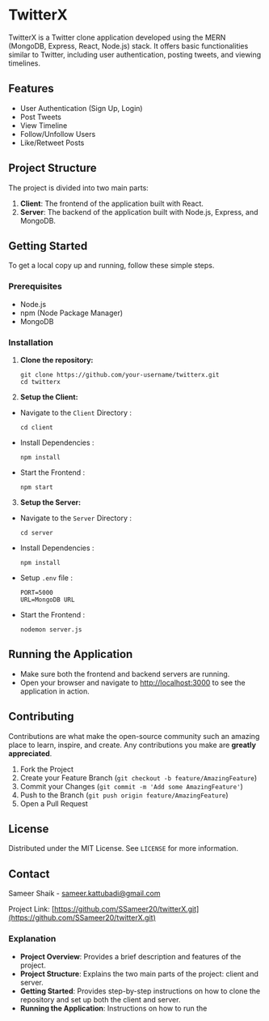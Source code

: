 # TwitterX

TwitterX is a Twitter clone application developed using the MERN (MongoDB, Express, React, Node.js) stack. It offers basic functionalities similar to Twitter, including user authentication, posting tweets, and viewing timelines.

## Features

- User Authentication (Sign Up, Login)
- Post Tweets
- View Timeline
- Follow/Unfollow Users
- Like/Retweet Posts

## Project Structure

The project is divided into two main parts:

1. **Client**: The frontend of the application built with React.
2. **Server**: The backend of the application built with Node.js, Express, and MongoDB.

## Getting Started

To get a local copy up and running, follow these simple steps.

### Prerequisites

- Node.js
- npm (Node Package Manager)
- MongoDB

### Installation

1. **Clone the repository:**

   ```
   git clone https://github.com/your-username/twitterx.git
   cd twitterx
    ```
2. **Setup the Client:**
- Navigate to the `Client` Directory :
    ```
    cd client
    ```
- Install Dependencies :
    ```
    npm install
    ```
- Start the Frontend :
    ```
    npm start
    ```

3. **Setup the Server:**
- Navigate to the `Server` Directory :
    ```
    cd server
    ```
- Install Dependencies :
    ```
    npm install
    ```
- Setup `.env` file :
    ```
    PORT=5000
    URL=MongoDB URL
    ```
- Start the Frontend :
    ```
    nodemon server.js
    ```

## Running the Application

- Make sure both the frontend and backend servers are running.
- Open your browser and navigate to [http://localhost:3000](http://localhost:3000) to see the application in action.

## Contributing

Contributions are what make the open-source community such an amazing place to learn, inspire, and create. Any contributions you make are **greatly appreciated**.

1. Fork the Project
2. Create your Feature Branch (`git checkout -b feature/AmazingFeature`)
3. Commit your Changes (`git commit -m 'Add some AmazingFeature'`)
4. Push to the Branch (`git push origin feature/AmazingFeature`)
5. Open a Pull Request

## License

Distributed under the MIT License. See `LICENSE` for more information.

## Contact

Sameer Shaik - sameer.kattubadi@gmail.com

Project Link: [https://github.com/SSameer20/twitterX.git](https://github.com/SSameer20/twitterX.git)


### Explanation

- **Project Overview**: Provides a brief description and features of the project.
- **Project Structure**: Explains the two main parts of the project: client and server.
- **Getting Started**: Provides step-by-step instructions on how to clone the repository and set up both the client and server.
- **Running the Application**: Instructions on how to run the 


